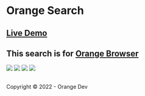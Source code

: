 # Orange Search

## [Live Demo](https://orangedevs.github.io/orange-search/index.html)

## This search is for [Orange Browser](https://github.com/orangedevs/Orange-Browser)

![](https://img.shields.io/github/license/orangedevs/orange-search)
![](https://img.shields.io/github/issues/orangedevs/orange-search)
![](https://img.shields.io/github/stars/orangedevs/orange-search)
![](https://img.shields.io/appveyor/build/orangedevs/orange-search)


## 
Copyright © 2022 - Orange Dev
